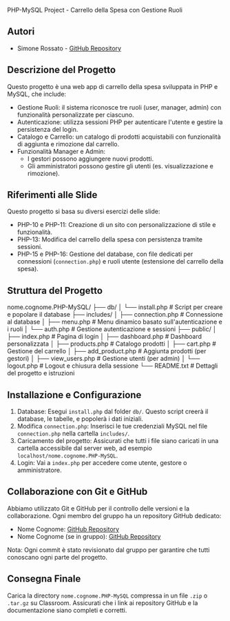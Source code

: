 PHP-MySQL Project - Carrello della Spesa con Gestione Ruoli

Autori
------
- Simone Rossato - [GitHub Repository](https://github.com/username1/nome.cognome.PHP-MySQL)

Descrizione del Progetto
------------------------
Questo progetto è una web app di carrello della spesa sviluppata in PHP e MySQL, che include:
- Gestione Ruoli: il sistema riconosce tre ruoli (user, manager, admin) con funzionalità personalizzate per ciascuno.
- Autenticazione: utilizza sessioni PHP per autenticare l'utente e gestire la persistenza del login.
- Catalogo e Carrello: un catalogo di prodotti acquistabili con funzionalità di aggiunta e rimozione dal carrello.
- Funzionalità Manager e Admin:
  - I gestori possono aggiungere nuovi prodotti.
  - Gli amministratori possono gestire gli utenti (es. visualizzazione e rimozione).

Riferimenti alle Slide
----------------------
Questo progetto si basa su diversi esercizi delle slide:
- PHP-10 e PHP-11: Creazione di un sito con personalizzazione di stile e funzionalità.
- PHP-13: Modifica del carrello della spesa con persistenza tramite sessioni.
- PHP-15 e PHP-16: Gestione del database, con file dedicati per connessioni (`connection.php`) e ruoli utente (estensione del carrello della spesa).

Struttura del Progetto
----------------------
nome.cognome.PHP-MySQL/
├── db/
│   └── install.php               # Script per creare e popolare il database
├── includes/
│   ├── connection.php            # Connessione al database
│   ├── menu.php                  # Menu dinamico basato sull'autenticazione e i ruoli
│   └── auth.php                  # Gestione autenticazione e sessioni
├── public/
│   ├── index.php                 # Pagina di login
│   ├── dashboard.php             # Dashboard personalizzata
│   ├── products.php              # Catalogo prodotti
│   ├── cart.php                  # Gestione del carrello
│   ├── add_product.php           # Aggiunta prodotti (per gestori)
│   ├── view_users.php            # Gestione utenti (per admin)
│   └── logout.php                # Logout e chiusura della sessione
└── README.txt                    # Dettagli del progetto e istruzioni

Installazione e Configurazione
------------------------------
1. Database: Esegui `install.php` dal folder `db/`. Questo script creerà il database, le tabelle, e popolerà i dati iniziali.
2. Modifica `connection.php`: Inserisci le tue credenziali MySQL nel file `connection.php` nella cartella `includes/`.
3. Caricamento del progetto: Assicurati che tutti i file siano caricati in una cartella accessibile dal server web, ad esempio `localhost/nome.cognome.PHP-MySQL`.
4. Login: Vai a `index.php` per accedere come utente, gestore o amministratore.

Collaborazione con Git e GitHub
-------------------------------
Abbiamo utilizzato Git e GitHub per il controllo delle versioni e la collaborazione. Ogni membro del gruppo ha un repository GitHub dedicato:
- Nome Cognome: [GitHub Repository](https://github.com/username1/nome.cognome.PHP-MySQL)
- Nome Cognome (se in gruppo): [GitHub Repository](https://github.com/username2/nome.cognome.PHP-MySQL)

Nota: Ogni commit è stato revisionato dal gruppo per garantire che tutti conoscano ogni parte del progetto.

Consegna Finale
---------------
Carica la directory `nome.cognome.PHP-MySQL` compressa in un file `.zip` o `.tar.gz` su Classroom.
Assicurati che i link ai repository GitHub e la documentazione siano completi e corretti.
